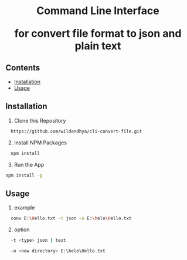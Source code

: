 <!-- @format -->

 <h1  align="center">Command Line Interface 
 <br>
 <p>for convert file format to json and plain text</p>
 </h1>
  
## Contents
- [Installation](#installation-for-development)
- [Usage](#usage)

## Installation

1. Clone this Repository

```sh
  https://github.com/wildandhya/cli-convert-file.git
```

2. Install NPM Packages

```sh
  npm install
```

3. Run the App

```sh
npm install -g
```

## Usage

1. example

```sh
  conv E:\Hello.txt -t json -o E:\helo\Hello.txt
```

2. option

```sh
  -t <type> json | text
```
```sh
  -o <new directory> E:\helo\Hello.txt
```

